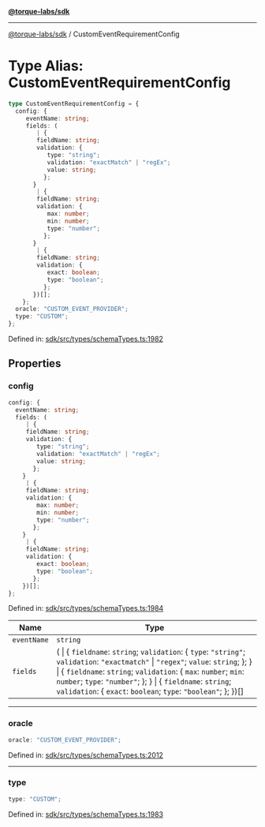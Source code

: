 [**@torque-labs/sdk**](../README.md)

***

[@torque-labs/sdk](../README.md) / CustomEventRequirementConfig

# Type Alias: CustomEventRequirementConfig

```ts
type CustomEventRequirementConfig = {
  config: {
     eventName: string;
     fields: (
        | {
        fieldName: string;
        validation: {
           type: "string";
           validation: "exactMatch" | "regEx";
           value: string;
          };
       }
        | {
        fieldName: string;
        validation: {
           max: number;
           min: number;
           type: "number";
          };
       }
        | {
        fieldName: string;
        validation: {
           exact: boolean;
           type: "boolean";
          };
       })[];
    };
  oracle: "CUSTOM_EVENT_PROVIDER";
  type: "CUSTOM";
};
```

Defined in: [sdk/src/types/schemaTypes.ts:1982](https://github.com/torque-labs/monorepo/blob/2ebf07140779767733d669c69d4b6e369a4193c3/packages/sdk/src/types/schematypes.ts#l1982)

## Properties

### config

```ts
config: {
  eventName: string;
  fields: (
     | {
     fieldName: string;
     validation: {
        type: "string";
        validation: "exactMatch" | "regEx";
        value: string;
       };
    }
     | {
     fieldName: string;
     validation: {
        max: number;
        min: number;
        type: "number";
       };
    }
     | {
     fieldName: string;
     validation: {
        exact: boolean;
        type: "boolean";
       };
    })[];
};
```

Defined in: [sdk/src/types/schemaTypes.ts:1984](https://github.com/torque-labs/monorepo/blob/2ebf07140779767733d669c69d4b6e369a4193c3/packages/sdk/src/types/schematypes.ts#l1984)

| Name | Type |
| ------ | ------ |
| `eventName` | `string` |
| `fields` | ( \| \{ `fieldname`: `string`; `validation`: \{ `type`: `"string"`; `validation`: `"exactmatch"` \| `"regex"`; `value`: `string`; \}; \} \| \{ `fieldname`: `string`; `validation`: \{ `max`: `number`; `min`: `number`; `type`: `"number"`; \}; \} \| \{ `fieldname`: `string`; `validation`: \{ `exact`: `boolean`; `type`: `"boolean"`; \}; \})[] |

***

### oracle

```ts
oracle: "CUSTOM_EVENT_PROVIDER";
```

Defined in: [sdk/src/types/schemaTypes.ts:2012](https://github.com/torque-labs/monorepo/blob/2ebf07140779767733d669c69d4b6e369a4193c3/packages/sdk/src/types/schematypes.ts#l2012)

***

### type

```ts
type: "CUSTOM";
```

Defined in: [sdk/src/types/schemaTypes.ts:1983](https://github.com/torque-labs/monorepo/blob/2ebf07140779767733d669c69d4b6e369a4193c3/packages/sdk/src/types/schematypes.ts#l1983)
